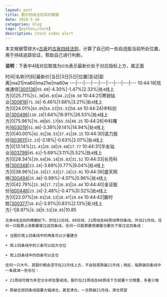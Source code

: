 ```yaml
---
layout: post
title: 股价四线法则实时数据
date: 2020-5-10
categories: blog
tags: [python,stock]
description: stock index alert
---
```



本文根据雪球大v[古泉](https://xueqiu.com/u/7148646888)的[古泉四线法则](https://xueqiu.com/7148646888/130498192)，计算了自己的一些自选股当前所处位置，用于持续追踪验证，帮助自己进行判断。

**说明**：下表中4线对应取值为`红色`表示最新价处于对应指标上方，属正面

时间|名称|代码|最新价|当日|3日|5日|位置|变动|距离|ma21|ma60|ma21w|ma60w
---|---|---|---|---|---|---|---|---
10:44:18|信维通信|[300136](https://xueqiu.com/S/SZ300136)|`55.69`|-4.30%|-1.47%|2.33%|处`4`线上方|0|25.71%|`51.30`|`45.03`|`44.22`|`38.50`
10:44:21|寒锐钴业|[300618](https://xueqiu.com/S/SZ300618)|`71.56`|-6.46%|1.68%|3.21%|处`4`线上方|0|24.01%|`63.05`|`54.53`|`55.31`|`58.69`
10:44:24|中科创达|[300496](https://xueqiu.com/S/SZ300496)|`110.19`|1.64%|19.91%|26.53%|处`4`线上方|0|75.96%|`76.40`|`65.17`|`65.55`|`49.25`
10:44:26|中科曙光|[603019](https://xueqiu.com/S/SH603019)|`51.08`|-3.39%|9.14%|14.94%|处`4`线上方|0|40.00%|`42.01`|`38.53`|`37.41`|`30.15`
10:44:30|诺力股份|[603611](https://xueqiu.com/S/SH603611)|`22.23`|-3.18%|-0.63%|2.07%|处`4`线上方|0|13.14%|`21.41`|`20.18`|`19.60`|`17.77`
10:44:31|华友钴业|[603799](https://xueqiu.com/S/SH603799)|`45.61`|-5.69%|3.11%|5.52%|处`4`线上方|0|28.34%|`39.64`|`36.14`|`35.83`|`31.52`
10:44:33|长亮科技|[300348](https://xueqiu.com/S/SZ300348)|`23.24`|-3.69%|0.77%|9.04%|处`4`线上方|0|38.96%|`19.19`|`17.53`|`17.18`|`13.91`
10:44:36|盛天网络|[300494](https://xueqiu.com/S/SZ300494)|`25.06`|-0.99%|-4.07%|0.96%|处`4`线上方|0|42.79%|`23.36`|`17.71`|`16.83`|`14.44`
10:44:40|金证股份|[600446](https://xueqiu.com/S/SH600446)|`23.24`|-2.48%|-0.47%|0.52%|处`4`线上方|0|22.07%|`20.01`|`18.13`|`18.47`|`19.64`
10:44:42|赢时胜|[300377](https://xueqiu.com/S/SZ300377)|`10.81`|-3.91%|0.83%|2.13%|处`3`线上方|-1|8.97%|`9.38`|`9.53`|`10.05`|10.85

```
古泉4线法则的精髓如下。抓住21日线、60日线、21周线及60周线等四条线，外加21月线，任何一只股票上涨都要穿过这四条线，任何一只股票要想爆雷也要先下穿过这四条线：

+ 当股价爬上四条线中的两条可以少量建仓

+ 爬上四条线中的三条可以加大仓位

+ 爬上四条线中的四条可以全仓

任何一只大牛，其股价都会坚守在21月线上方，不会轻易跌破21月线；相反，每跌破四条线中一条就减一些仓位：

+ 21周线可做为多空分水岭及警戒线，股价在21周线及60周线下方就要十分慎重，多看少做

+ 跌破全部四条线就要大幅减仓，甚至清仓，一旦跌破21月线，清仓观望
```